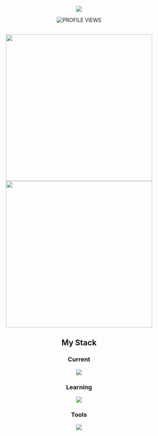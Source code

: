 <!-- https://github.com/kyechan99/capsule-render -->
<p align="center">
<img src="https://capsule-render.vercel.app/api?type=transparent&theme=tokyonight&height=100&&section=header&text=Nice%20to%20meet%20you!%20🥳&fontSize=70&fontAlign=50&fontAlignY=50">
</p>

  <div align="center">
    <img src="https://komarev.com/ghpvc/?username=vwOvOwv&color=62baae&style=for-the-badge" alt="PROFILE VIEWS" />
  </div>

</br>
 
<p align="center">
<!-- https://github.com/anuraghazra/github-readme-stats -->
<img align="center" width="400" src="https://github-readme-stats.vercel.app/api?username=vwOvOwv&title_color=6c8ed4&text_color=62baae&icon_color=6c8ed4&include_all_commits=true&show_icons=true&hide_border=true&theme=transparent" />
  
<!-- https://github.com/DenverCoder1/github-readme-streak-stats -->
<img align="center" width="400" src="https://streak-stats.demolab.com?user=vwOvOwv&fire=6c8ed4&currStreakNum=6c8ed4&ring=6c8ed4&currStreakLabel=62baae&stroke=6c8ed4&sideNums=6c8ed4&sideLabels=62baae&dates=62baae&theme=transparent&date_format=%5BY.%5Dn.j&hide_border=true" />


<!-- <img width="800" src="https://github-readme-activity-graph.vercel.app/graph?username=vwOvOwv&theme=github-compact&hide_border=true&area=true&hide_title=true&line=6c8ed4&area_color=62baae" /> -->

</br>

<div align="center">

## My Stack
### Current
<p align="center">
  <a href="https://skillicons.dev">
    <img src="https://skillicons.dev/icons?i=c,cpp,python,matlab,markdown" />
  </a>
</p>

### Learning

<p align="center">
  <a href="https://skillicons.dev">
    <img src="https://skillicons.dev/icons?i=js,html,latex,ai,ps" />
  </a>
</p>


### Tools

<p align="center">
  <a href="https://skillicons.dev">
    <img src="https://skillicons.dev/icons?i=github,vscode,git,docker,pytorch" />
  </a>
</p>

</br>
